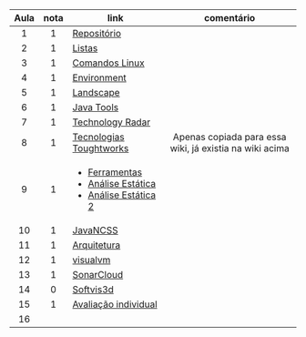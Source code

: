 | Aula  | nota | link | comentário  |
|:-:|:-:|---|:-:|
| 1  |  1 | [Repositório](github.com/dhiineres/ls2017)  |   |
| 2  |  1 | [Listas](github.com/dhiineres/ls2017/tree/master/lista)  |   |
| 3  | 1  | [Comandos Linux](https://github.com/dhiineres/ls2017/wiki/comandos)  |   |
| 4  |  1 | [Environment](https://github.com/dhiineres/ls2017/wiki/environment)  |   |
| 5  | 1  | [Landscape](https://github.com/dhiineres/ls2017/wiki/landscape)  |   |
| 6  | 1  | [Java Tools](https://github.com/dhiineres/ls2017/wiki/atv-0906---Java)  |   |
| 7  |  1 | [Technology Radar](https://github.com/dhiineres/ls2017/wiki/Technology-Radar) |   |
| 8  |  1 | [Tecnologias Toughtworks](https://github.com/dhiineres/ls2017/wiki/tecnologias-thoughtWorks) | Apenas copiada para essa wiki, já existia na wiki acima  |
| 9  | 1   |<ul> <li>[Ferramentas](https://github.com/dhiineres/ls2017/wiki/ferramentas---an%C3%A1lise-est%C3%A1tica)</li><li>[Análise Estática](https://github.com/dhiineres/ls2017/wiki/analise-estatica)</li><li>[Análise Estática 2](https://github.com/dhiineres/ls2017/wiki/analise-estatica2)</li></ul>|   |
| 10  |  1 | [JavaNCSS](https://github.com/dhiineres/ls2017/tree/master/janancss)   |   |
| 11  |  1 | [Arquitetura](https://github.com/dhiineres/ls2017/wiki/arquitetura)   |   |
| 12  | 1  | [visualvm](https://github.com/dhiineres/ls2017/wiki/visualvm)  |   |
| 13  |  1 | [SonarCloud](https://github.com/dhiineres/ls2017/wiki/sonarcloud)   |   |
| 14  |  0 | [Softvis3d](https://github.com/dhiineres/ls2017/wiki/softvis3d)  |   |
| 15  |  1 | [Avaliação individual](https://github.com/dhiineres/ls2017/blob/master/README.md)  |   |
| 16  |   |   |   |
